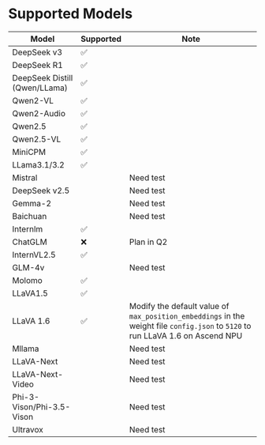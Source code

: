 # Supported Models

| Model | Supported | Note |
|---------|-----------|------|
| DeepSeek v3 | ✅|||
| DeepSeek R1 | ✅|||
| DeepSeek Distill (Qwen/LLama) |✅||
| Qwen2-VL | ✅ ||
| Qwen2-Audio | ✅ ||
| Qwen2.5 | ✅ ||
| Qwen2.5-VL | ✅ ||
| MiniCPM |✅| |
| LLama3.1/3.2 | ✅ ||
| Mistral |  | Need test |
| DeepSeek v2.5 | |Need test |
| Gemma-2 |  |Need test|
| Baichuan |  |Need test|
| Internlm | ✅ ||
| ChatGLM | ❌ | Plan in Q2|
| InternVL2.5 | ✅ ||
| GLM-4v |  |Need test|
| Molomo | ✅ ||
| LLaVA1.5 | ✅ ||
| LLaVA 1.6 | ✅ |Modify the default value of `max_position_embeddings` in the weight file `config.json` to `5120` to run LLaVA 1.6 on Ascend NPU|
| Mllama |  |Need test|
| LLaVA-Next |  |Need test|
| LLaVA-Next-Video |  |Need test|
| Phi-3-Vison/Phi-3.5-Vison |  |Need test|
| Ultravox |  |Need test|
